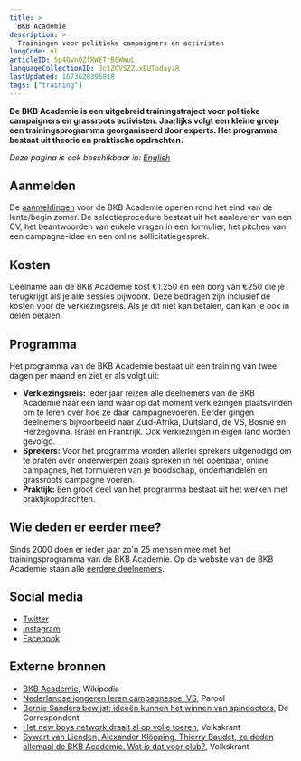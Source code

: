 ```yaml
---
title: >
  BKB Academie
description: >
  Trainingen voor politieke campaigners en activisten
langCode: nl
articleID: 5p4QVnQZfRWETrB0WWuL
languageCollectionID: Jc1ZOVSZZLxBUTadayzR
lastUpdated: 1673628396818
tags: ["training"]
---
```


**De BKB Academie is een uitgebreid trainingstraject voor politieke campaigners en grassroots activisten. Jaarlijks volgt een kleine groep een trainingsprogramma georganiseerd door experts. Het programma bestaat uit theorie en praktische opdrachten.**

_Deze pagina is ook beschikbaar in:_ [_English_](/trainings/bkb-academie)

## **Aanmelden**

De [aanmeldingen](https://bkbacademie.nl/aanmelden) voor de BKB Academie openen rond het eind van de lente/begin zomer. De selectieprocedure bestaat uit het aanleveren van een CV, het beantwoorden van enkele vragen in een formulier, het pitchen van een campagne-idee en een online sollicitatiegesprek.

## Kosten

Deelname aan de BKB Academie kost €1.250 en een borg van €250 die je terugkrijgt als je alle sessies bijwoont. Deze bedragen zijn inclusief de kosten voor de verkiezingsreis. Als je dit niet kan betalen, dan kan je ook in delen betalen.

## Programma

Het programma van de BKB Academie bestaat uit een training van twee dagen per maand en ziet er als volgt uit:

-   **Verkiezingsreis:** Ieder jaar reizen alle deelnemers van de BKB Academie naar een land waar op dat moment verkiezingen plaatsvinden om te leren over hoe ze daar campagnevoeren. Eerder gingen deelnemers bijvoorbeeld naar Zuid-Afrika, Duitsland, de VS, Bosnië en Herzegovina, Israël en Frankrijk. Ook verkiezingen in eigen land worden gevolgd.
-   **Sprekers:** Voor het programma worden allerlei sprekers uitgenodigd om te praten over onderwerpen zoals spreken in het openbaar, online campagnes, het formuleren van je boodschap, onderhandelen en grassroots campagne voeren.
-   **Praktijk:** Een groot deel van het programma bestaat uit het werken met praktijkopdrachten.

## **Wie deden er eerder mee?**

Sinds 2000 doen er ieder jaar zo'n 25 mensen mee met het trainingsprogramma van de BKB Academie. Op de website van de BKB Academie staan alle [eerdere deelnemers](https://bkbacademie.nl/tagged/alumni).

## Social media

-   [Twitter](https://twitter.com/bkbacademie)
-   [Instagram](https://www.instagram.com/bkb_academie/)
-   [Facebook](https://www.facebook.com/bkbacademie/)

## Externe bronnen

-   [BKB Academie](https://nl.wikipedia.org/wiki/BKB_Academie), Wikipedia
-   [Nederlandse jongeren leren campagnespel VS](https://www.parool.nl/nieuws/nederlandse-jongeren-leren-campagnespel-vs~b21953e7/), Parool
-   [Bernie Sanders bewijst: ideeën kunnen het winnen van spindoctors](https://decorrespondent.nl/4024/bernie-sanders-bewijst-ideeen-kunnen-het-winnen-van-spindoctors/154702680-08ed015b), De Correspondent
-   [Het new boys network draait al op volle toeren](https://www.volkskrant.nl/nieuws-achtergrond/het-new-boys-network-draait-al-op-volle-toeren~b3107808/), Volkskrant
-   [Sywert van Lienden, Alexander Klöpping, Thierry Baudet, ze deden allemaal de BKB Academie. Wat is dat voor club?](https://www.volkskrant.nl/cultuur-media/sywert-van-lienden-alexander-klopping-thierry-baudet-ze-deden-allemaal-de-bkb-academie-wat-is-dat-voor-club~bb737fcc/?referrer=https%3A%2F%2Fnl.wikipedia.org%2F), Volkskrant